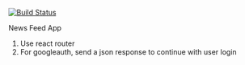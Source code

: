 [![Build Status](https://travis-ci.org/andela-onnenanya/newsfeed.svg?branch=develop)](https://travis-ci.org/andela-onnenanya/newsfeed)

News Feed App
1. Use react router
2. For googleauth, send a json response to continue with user login
